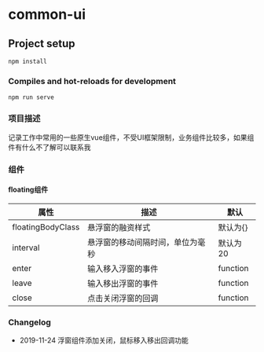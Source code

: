 # common-ui

## Project setup
```
npm install
```

### Compiles and hot-reloads for development
```
npm run serve
```

### 项目描述
记录工作中常用的一些原生vue组件，不受UI框架限制，业务组件比较多，如果组件有什么不了解可以联系我

### 组件
#### floating组件
属性|描述|默认
-|-|-
floatingBodyClass|悬浮窗的融资样式|默认为{}
interval|悬浮窗的移动间隔时间，单位为毫秒|默认为20
enter|输入移入浮窗的事件|function
leave|输入移出浮窗的事件|function
close|点击关闭浮窗的回调|function

### Changelog
* 2019-11-24 浮窗组件添加关闭，鼠标移入移出回调功能